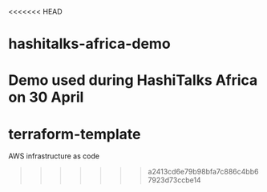<<<<<<< HEAD
# hashitalks-africa-demo
Demo used during HashiTalks Africa on 30 April
=======
# terraform-template
AWS infrastructure as code
>>>>>>> a2413cd6e79b98bfa7c886c4bb67923d73ccbe14
